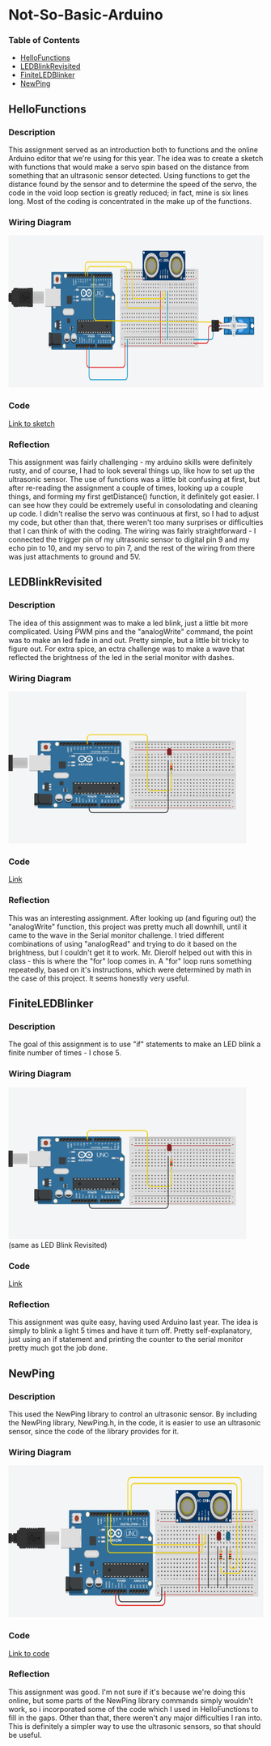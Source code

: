 # Not-So-Basic-Arduino

### Table of Contents
* [HelloFunctions](#HelloFunctions)
* [LEDBlinkRevisited](#LEDBlinkRevisited)
* [FiniteLEDBlinker](#FiniteLEDBlinker)
* [NewPing](#NewPing)

## HelloFunctions

### Description
This assignment served as an introduction both to functions and the online Arduino editor that we're using for this year. The idea was to create a sketch with functions that would make a servo spin based on the distance from something that an ultrasonic sensor detected. Using functions to get the distance found by the sensor and to determine the speed of the servo, the code in the void loop section is greatly reduced; in fact, mine is six lines long. Most of the coding is concentrated in the make up of the functions.

### Wiring Diagram
<img src="images/wiring_hello_functions.png" alt="wiring diagram for HelloFunctions" height="300">

### Code
[Link to sketch](https://create.arduino.cc/editor/lgray52/ab9d6be7-250d-41d2-9c5f-ef9b109d3b19/preview)

### Reflection
This assignment was fairly challenging - my arduino skills were definitely rusty, and of course, I had to look several things up, like how to set up the ultrasonic sensor. The use of functions was a little bit confusing at first, but after re-reading the assignment a couple of times, looking up a couple things, and forming my first getDistance() function, it definitely got easier. I can see how they could be extremely useful in consolodating and cleaning up code. I didn't realise the servo was continuous at first, so I had to adjust my code, but other than that, there weren't too many surprises or difficulties that I can think of with the coding. The wiring was fairly straightforward - I connected the trigger pin of my ultrasonic sensor to digital pin 9 and my echo pin to 10, and my servo to pin 7, and the rest of the wiring from there was just attachments to ground and 5V.


## LEDBlinkRevisited

### Description
The idea of this assignment was to make a led blink, just a little bit more complicated. Using PWM pins and the "analogWrite" command, the point was to make an led fade in and out. Pretty simple, but a little bit tricky to figure out. For extra spice, an ectra challenge was to make a wave that reflected the brightness of the led in the serial monitor with dashes.

### Wiring Diagram
<img src="images/blink_wiring.png" alt="wiring diagram for led blink revisited" height="300">

### Code
[Link](https://create.arduino.cc/editor/lgray52/ae4aeb24-d5ce-494d-bbc1-d7caed13f2ca/preview)

### Reflection
This was an interesting assignment. After looking up (and figuring out) the "analogWrite" function, this project was pretty much all downhill, until it came to the wave in the Serial monitor challenge. I tried different combinations of using "analogRead" and trying to do it based on the brightness, but I couldn't get it to work. Mr. Dierolf helped out with this in class - this is where the "for" loop comes in. A "for" loop runs something repeatedly, based on it's instructions, which were determined by math in the case of this project. It seems honestly very useful. 

## FiniteLEDBlinker

### Description
The goal of this assignment is to use "if" statements to make an LED blink a finite number of times - I chose 5.

### Wiring Diagram
<img src="images/blink_wiring.png" alt="wiring diagram for finite led blinker" height="300">
(same as LED Blink Revisited)

### Code
[Link](https://create.arduino.cc/editor/lgray52/a6d3387a-8f2a-4b57-b37a-55ecb6fbe67d/preview)

### Reflection
This assignment was quite easy, having used Arduino last year. The idea is simply to blink a light 5 times and have it turn off. Pretty self-explanatory, just using an if statement and printing the counter to the serial monitor pretty much got the job done.

## NewPing

### Description
This used the NewPing library to control an ultrasonic sensor. By including the NewPing library, NewPing.h, in the code, it is easier to use an ultrasonic sensor, since the code of the library provides for it.

### Wiring Diagram
<img src="images/newping_wiring.png" alt="wiring diagram for NewPing" height="300">

### Code
[Link to code](https://create.arduino.cc/editor/lgray52/02b2e54c-c4b4-401f-a0b3-dcaa2544bffb/preview)

### Reflection
This assignment was good. I'm not sure if it's because we're doing this online, but some parts of the NewPing library commands simply wouldn't work, so i incorporated some of the code which I used in HelloFunctions to fill in the gaps. Other than that, there weren't any major difficulties I ran into. This is definitely a simpler way to use the ultrasonic sensors, so that should be useful.
